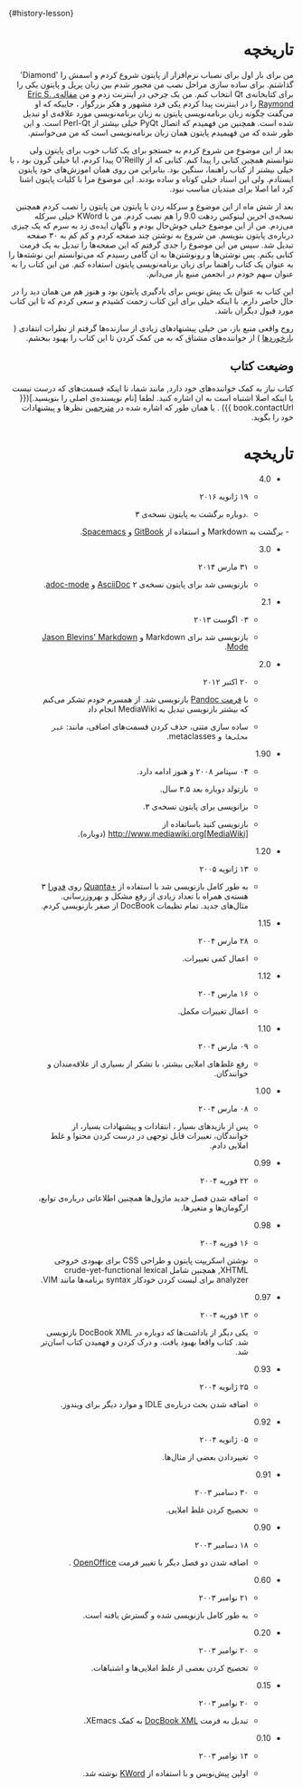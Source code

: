  {#history-lesson}
<div dir=rtl>

# تاریخچه

من برای بار اول برای نصباب نرم‌افزار  از پایتون شروع کردم و اسمش را  'Diamond' گذاشتم. برای ساده سازی مراحل نصب من مجبور شدم بین زبان پریل و پایتون یکی را برای کتابخانه‌ی Qt  انتخاب کنم. من یک چرخی در اینترنت زدم و من [مقاله‌ی Eric S. Raymond](http://www.python.org/about/success/esr/) را در اینترنت پیدا کردم یکی فرد مشهور و هکر بزرگوار ، جاییکه که او می‌گفت چگونه زبان برنامه‌نویسی پایتون به زبان برنامه‌نویسی مورد علاقه‌ی او تبدیل شده است. همچنین من فهمیدم که اتصال PyQt خیلی بیشتر از Perl-Qt است. و این طور شده که من فهیمیدم پایتون همان زبان برنامه‌نویسی است که من می‌خواستم.

بعد از این موضوع من شروع کردم به جستجو برای یک کتاب خوب برای پایتون ولی نتوانستم همچین کتابی را پیدا کنم. کتابی که از O'Reilly پیدا کردم،  ایا خیلی گرون بود ، یا خیلی بیشتر از کتاب راهنما، سنگین بود. بنابراین من روی همان اموزش‌های خود پایتون ایستادم. ولی این اسناد خیلی کوتاه و ساده بودند. این موضوع مرا با کلیات پایتون اشنا کرد اما اصلا برای مبتدیان مناسب نبود.

بعد از شش ماه از این موضوع و سرکله زدن با پایتون من پایتون را نصب کردم همچنین نسخه‌ی اخرین لینوکس ردهت 9.0 را هم نصب کردم. من با  KWord خیلی سرکله می‌زدم. من از این موضوع خیلی خوش‌حال بودم و ناگهان ایده‌ی زد به سرم که یک چیزی درباره‌ی پایتون بنویسم. من شروع به نوشتن چند صفحه کردم و کم کم به ۳۰ صفحه تبدیل شد. سپس من این موضوع را جدی گرفتم که این صفحه‌ها را تبدیل به یک فرمت کتابی بکنم.
پس نوشتن‌ها و رونوشتن‌ها به ان گامی رسیدم که می‌توانستم این نوشته‌ها را به عنوان یک کتاب راهنما برای زبان برنامه‌نویسی پایتون استفاده کنم. من این کتاب را به عنوان سهم خودم در انجعمن منبع باز می‌دانم.

این کتاب به عنوان یک پیش نویس برای یادگیری پایتون بود و هنوز هم من همان دید را در حال حاضر دارم. با اینکه خیلی برای این کتاب زحمت کشیدم و سعی کردم که تا این کتاب مورد قبول دیگران باشد.

روح واقعی منبع باز، من خیلی پیشنهاد‌های زیادی از سازنده‌ها گرفتم از نظرات انتقادی 
( [بازخوردها](./README.md#who-reads-bop) ) از خواننده‌های مشتاق که به من کمک کردن تا این کتاب را بهبود ببخشم.


## وضیعت کتاب

کتاب نیاز به کمک خواننده‌های خود دارد, مانند شما، تا اینکه قسمت‌های که درست نیست یا اینکه اصلا اشتباه است به ان اشاره کنید. لطفا [نام نویسنده‌ی اصلی را بنویسید.]({{ book.contactUrl }}) .  یا همان طور که اشاره شده در [مترجمین](./translations.md#translations) نظرها و پیشنهادات خود را بگوید.


# تاریخچه

- 4.0

     -  ۱۹ ژانویه ۲۰۱۶

     - .دوباره‌ برگشت به پایتون نسخه‌ی ۳

     - برگشت به  Markdown و استفاده از [GitBook](https://www.gitbook.com) و  [Spacemacs](http://spacemacs.org).

- 3.0
     
    - ۳۱ مارس ۲۰۱۴

    - بازنویسی شد برای پایتون نسخه‌ی ۲
[AsciiDoc](http://asciidoctor.org/docs/what-is-asciidoc/) و  [adoc-mode](https://github.com/sensorflo/adoc-mode/wiki).

- 2.1
   
   - ۰۳ اگوست ۲۰۱۳

   - بازنویسی شد برای Markdown و [Jason Blevins' Markdown Mode](http://jblevins.org/projects/markdown-mode/).
   

- 2.0

   - ۲۰ اکتبر ۲۰۱۲

  - با [ فرمت Pandoc](http://johnmacfarlane.net/pandoc/README.html) بازنویسی شد. از همسرم خودم تشکر می‌کنم که بیشتر بازنویسی تبدیل به MediaWiki انجام داد

  - ساده سازی متنی، حذف کردن قسمت‌های اضافی، مانند: `غیر محلی‌ها` و metaclasses.


- 1.90
 
  - ۰۴ سپتامر ۲۰۰۸ و هنوز ادامه دارد.

  - بازتولد دوباره بعد ۳.۵ سال.

  - بزانویسی برای پایتون نسخه‌ی ۳.

  - بازنویسی کنید باساتفاده از  
http://www.mediawiki.org[MediaWiki] (دوباره).



- 1.20

    - ۱۳ ژانویه ۲۰۰۵

    - به طور کامل بازنویسی شد با استفاده از  [+Quanta](https://en.wikipedia.org/wiki/Quanta_Plus) روی [فدورا](http://fedoraproject.org/)  ۳ هسته‌ی همراه با تعداد زیادی از رفع مشکل و بهروزرسانی. مثال‌های جدید. تمام تظیمات DocBook از صفر بازنویسی کردم.



- 1.15 

   - ۲۸ مارس ۲۰۰۴

   - اعمال کمی تغییرات.

- 1.12

   - ۱۶ مارس ۲۰۰۴

   - اعمال تغییرات مکمل.


- 1.10

   - ۰۹ مارس ۲۰۰۴

   - رفع غلط‌های املایی بیشتر، با تشکر از بسیاری از علاقه‌مندان و خوانندگان.


- 1.00

   - ۰۸ مارس ۲۰۰۴

   - پس از بازید‌های بسیار ، انتقادات و پیشنهادات بسیار، از خوانندگان، تغییرات قابل توجهی در درست کردن محتوا و غلط املایی دادم.


- 0.99

   - ۲۲ فوریه ۲۰۰۴

   - اضافه شدن فصل جدید ماژول‌ها همچنین اطلاعاتی درباره‌ی توابع، ارگومان‌ها و متغیرها.



- 0.98

   - ۱۶ فوریه ۲۰۰۴

   - نوشتن اسکریپت پایتون و طراحی CSS برای بهبودی خروجی XHTML, همچنین شامل crude-yet-functional lexical analyzer برای لیست کردن خودکار  syntax برنامه‌ها مانند  VIM.


- 0.97

   - ۱۳ فوریه ۲۰۰۴

   - یکی دیگر از یاداشت‌ها که دوباره در DocBook XML  بازنویسی شد. کتاب واقعا بهبود یافت. و درک کردن و فهمیدن کتاب اسان‌تر شد.


- 0.93

   - ۲۵ ژانویه ۲۰۰۴

   - اضافه شدن بحث درباره‌ی  IDLE و موارد دیگر برای ویندوز.


- 0.92

   - ۰۵ ژانویه ۲۰۰۴

   - تغییردادن بعضی از مثال‌ها.


- 0.91 

   - ۳۰ دسامبر ۲۰۰۳

   - تحصیح کردن غلط املایی.


- 0.90

   - ۱۸ دسامبر ۲۰۰۳

   - اضافه شدن دو فصل دیگر با تغییر فرمت [OpenOffice](https://en.wikipedia.org/wiki/OpenOffice)  .


- 0.60

   - ۲۱ نوامبر ۲۰۰۳

   - به طور کامل بازنویسی شده و گسترش یافته است.


- 0.20

   - ۲۰ نوامبر ۲۰۰۳

   - تحصیح کردن بعضی از غلط املایی‌ها و اشتباهات.


- 0.15

   - ۲۰ نوامبر ۲۰۰۳

   - تبدیل به فرمت  [DocBook XML](https://en.wikipedia.org/wiki/DocBook) به کمک XEmacs.


- 0.10

   - ۱۴ نوامبر ۲۰۰۳ 

   - اولین پیش‌نویس و با استفاده از  [KWord](https://en.wikipedia.org/wiki/Kword) نوشته شد.
